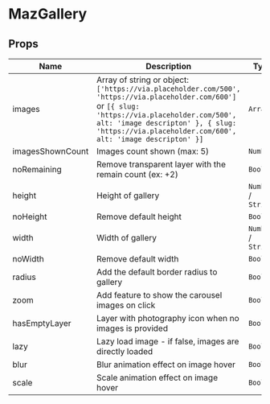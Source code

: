 # MazGallery

## Props

<!-- @vuese:MazGallery:props:start -->

| Name             | Description                                                                                                                                                                                                                                           | Type                | Required | Default |
| ---------------- | ----------------------------------------------------------------------------------------------------------------------------------------------------------------------------------------------------------------------------------------------------- | ------------------- | -------- | ------- |
| images           | Array of string or object: `['https://via.placeholder.com/500', 'https://via.placeholder.com/600']` or `[{ slug: 'https://via.placeholder.com/500', alt: 'image descripton' }, { slug: 'https://via.placeholder.com/600', alt: 'image descripton' }]` | `Array`             | `false`  | Array   |
| imagesShownCount | Images count shown (max: 5)                                                                                                                                                                                                                           | `Number`            | `false`  | 5       |
| noRemaining      | Remove transparent layer with the remain count (ex: +2)                                                                                                                                                                                               | `Boolean`           | `false`  | false   |
| height           | Height of gallery                                                                                                                                                                                                                                     | `Number` / `String` | `false`  | 150     |
| noHeight         | Remove default height                                                                                                                                                                                                                                 | `Boolean`           | `false`  | false   |
| width            | Width of gallery                                                                                                                                                                                                                                      | `Number` / `String` | `false`  | 100%    |
| noWidth          | Remove default width                                                                                                                                                                                                                                  | `Boolean`           | `false`  | false   |
| radius           | Add the default border radius to gallery                                                                                                                                                                                                              | `Boolean`           | `false`  | true    |
| zoom             | Add feature to show the carousel images on click                                                                                                                                                                                                      | `Boolean`           | `false`  | true    |
| hasEmptyLayer    | Layer with photography icon when no images is provided                                                                                                                                                                                                | `Boolean`           | `false`  | true    |
| lazy             | Lazy load image - if false, images are directly loaded                                                                                                                                                                                                | `Boolean`           | `false`  | true    |
| blur             | Blur animation effect on image hover                                                                                                                                                                                                                  | `Boolean`           | `false`  | true    |
| scale            | Scale animation effect on image hover                                                                                                                                                                                                                 | `Boolean`           | `false`  | true    |

<!-- @vuese:MazGallery:props:end -->
